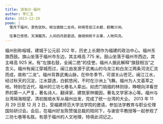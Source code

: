 ```yaml
---
title: 浪淘沙·福州
author: 李仁玉
date: 2013-12-20
poem: |
  雪月下福州，景色犹秋。相当旗鼓二龙舟。树倚苍岩江水碧，鹤舞沙洲。

  往事已悠悠，天演醒苏。人间四月郎君逑。施琅侧帆千古事，人物风流。
---
```


福州别称榕城，建城于公元前 202 年，历史上长期作为福建的政治中心。福州东旗西鼓。旗山坐落于福州市东边，其主峰高 775 米。鼓山坐落于福州市西边，其主峰高 925 米。有“左旗右鼓，全闽二绝”的佳誉。福州人据此解释“旗鼓相当”之含义。福州有闽江穿城而过，闽江由发源于武夷山的乌龙江和白龙江两条河流汇流而成，故称“二龙”。福州背靠武夷山脉，在仲冬季节，可谓关山苍茫。闽江江水，经过秋天的沉淀，江水碧透，白鹤悠闲，不时在沙洲上飞舞。福州为人文荟萃之地。特别在近代，福州的三坊七巷名人辈出。如虎门销烟的林则徐，睁眼向洋看世界的第一人严复，著名诗人、翻译家、建筑家林徽因，著名文学家冰心等。福州与台湾隔海相望，清初施琅水军从福州出发，完成了统一台湾的大业。 2013 年 11 月 29 日至 12 月 2 日，受福建师范大学法学院的邀请，参加法学教育与职业伦理国际研讨会。会后，在福州好友陈赞强总裁的陪同下，与谢安平教授等一起参观了三坊七巷等名胜。有感于福州的人文地理，特填此词记之。
